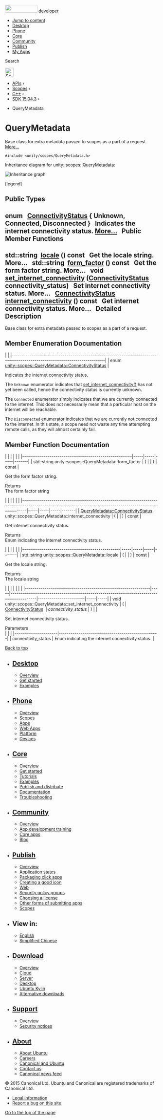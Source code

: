 <a href="https://developer.ubuntu.com/" class="logo-ubuntu"><img src="https://developer.ubuntu.com/assets/sites/ubuntu/latest/u/img/logos/logo-ubuntu-orange.svg" width="106" height="25" /> <span>developer</span></a>

-   [Jump to content](index.html#main-content)
-   [Desktop](https://developer.ubuntu.com/en/desktop/)
-   [Phone](https://developer.ubuntu.com/en/phone/)
-   [Core](https://developer.ubuntu.com/core)
-   [Community](https://developer.ubuntu.com/en/community/)
-   [Publish](https://developer.ubuntu.com/en/publish/)
-   [My Apps](https://myapps.developer.ubuntu.com/)

Search

<img src="https://developer.ubuntu.com/assets/sites/ubuntu/latest/u/img/search-white.svg" alt="Search" height="28" />

-   [APIs](../../../../index.html) ›
-   [Scopes](../../../index.html) ›
-   [C++](../../index.html) ›
-   [SDK 15.04.3](../index.html) ›

<!-- -->

-   QueryMetadata

QueryMetadata
=============

Base class for extra metadata passed to scopes as a part of a request. [More...](index.html#details)

`#include <unity/scopes/QueryMetadata.h>`

Inheritance diagram for unity::scopes::QueryMetadata:

![Inheritance graph](https://developer.ubuntu.com/static/devportal_uploaded/51e96552-ec85-4d31-a1b4-4908076eaa16-api/scopes/cpp/sdk-15.04.3/unity.scopes.QueryMetadata/classunity_1_1scopes_1_1_query_metadata__inherit__graph.png)

<span class="legend">\[legend\]</span>

<span id="pub-types"></span> Public Types
-----------------------------------------

enum  
<a href="index.html#a20eb916661728a7d9c00485e28f88701" class="el">ConnectivityStatus</a> { **Unknown**, **Connected**, **Disconnected** }
 
Indicates the internet connectivity status. [More...](index.html#a20eb916661728a7d9c00485e28f88701)
 
<span id="pub-methods"></span> Public Member Functions
------------------------------------------------------

std::string 
<a href="index.html#a3ca25150669d96171aec6ab56ef6bb0e" class="el">locale</a> () const
 
Get the locale string. More...
 
std::string 
<a href="index.html#a494f592f3055fba4da6554a6d8fb7c42" class="el">form_factor</a> () const
 
Get the form factor string. More...
 
void 
<a href="index.html#a5b2395aff97cbe1009759de03f270bf3" class="el">set_internet_connectivity</a> (<a href="index.html#a20eb916661728a7d9c00485e28f88701" class="el">ConnectivityStatus</a> connectivity\_status)
 
Set internet connectivity status. More...
 
<a href="index.html#a20eb916661728a7d9c00485e28f88701" class="el">ConnectivityStatus</a> 
<a href="index.html#a3da06f370e53b5e381ec8cf33d8ee191" class="el">internet_connectivity</a> () const
 
Get internet connectivity status. More...
 
<span id="details"></span>
Detailed Description
--------------------

Base class for extra metadata passed to scopes as a part of a request.

Member Enumeration Documentation
--------------------------------

<span id="a20eb916661728a7d9c00485e28f88701" class="anchor"></span>
|                                                                                                                             |
|-----------------------------------------------------------------------------------------------------------------------------|
| enum <a href="index.html#a20eb916661728a7d9c00485e28f88701" class="el">unity::scopes::QueryMetadata::ConnectivityStatus</a> |

Indicates the internet connectivity status.

The `Unknown` enumerator indicates that <a href="index.html#a5b2395aff97cbe1009759de03f270bf3" class="el" title="Set internet connectivity status. ">set_internet_connectivity()</a> has not yet been called, hence the connectivity status is currently unknown.

The `Connected` enumerator simply indicates that we are currently connected to the internet. This does not necessarily mean that a particular host on the internet will be reachable.

The `Disconnected` enumerator indicates that we are currently not connected to the internet. In this state, a scope need not waste any time attempting remote calls, as they will almost certainly fail.

Member Function Documentation
-----------------------------

<span id="a494f592f3055fba4da6554a6d8fb7c42" class="anchor"></span>
|                                                        |     |     |     |       |
|--------------------------------------------------------|-----|-----|-----|-------|
| std::string unity::scopes::QueryMetadata::form\_factor | (   |     | )   | const |

Get the form factor string.

Returns  
The form factor string

<span id="a3da06f370e53b5e381ec8cf33d8ee191" class="anchor"></span>
|                                                                                                                                                              |     |     |     |       |
|--------------------------------------------------------------------------------------------------------------------------------------------------------------|-----|-----|-----|-------|
| <a href="index.html#a20eb916661728a7d9c00485e28f88701" class="el">QueryMetadata::ConnectivityStatus</a> unity::scopes::QueryMetadata::internet\_connectivity | (   |     | )   | const |

Get internet connectivity status.

Returns  
Enum indicating the internet connectivity status.

<span id="a3ca25150669d96171aec6ab56ef6bb0e" class="anchor"></span>
|                                                  |     |     |     |       |
|--------------------------------------------------|-----|-----|-----|-------|
| std::string unity::scopes::QueryMetadata::locale | (   |     | )   | const |

Get the locale string.

Returns  
The locale string

<span id="a5b2395aff97cbe1009759de03f270bf3" class="anchor"></span>
|                                                                |     |                                                                                           |                        |     |     |
|----------------------------------------------------------------|-----|-------------------------------------------------------------------------------------------|------------------------|-----|-----|
| void unity::scopes::QueryMetadata::set\_internet\_connectivity | (   | <a href="index.html#a20eb916661728a7d9c00485e28f88701" class="el">ConnectivityStatus</a>  | *connectivity\_status* | )   |     |

Set internet connectivity status.

Parameters  
|                      |                                                   |
|----------------------|---------------------------------------------------|
| connectivity\_status | Enum indicating the internet connectivity status. |

[Back to top](index.html#)

-   [Desktop](https://developer.ubuntu.com/en/desktop/)
    ---------------------------------------------------

    -   [Overview](https://developer.ubuntu.com/en/desktop/)
    -   [Get started](http://snapcraft.io/?utm_source=developer.ubuntu.com&utm_medium=devportal&utm_term=snaps%20snapcraft%20desktop&utm_content=menu&utm_campaign=duc_snappers)
    -   [Examples](https://github.com/ubuntu/snappy-playpen)

-   [Phone](https://developer.ubuntu.com/en/phone/)
    -----------------------------------------------

    -   [Overview](https://developer.ubuntu.com/en/phone/)
    -   [Scopes](https://developer.ubuntu.com/en/phone/scopes/)
    -   [Apps](https://developer.ubuntu.com/en/phone/apps/)
    -   [Web Apps](https://developer.ubuntu.com/en/phone/web/)
    -   [Platform](https://developer.ubuntu.com/en/phone/platform/)
    -   [Devices](https://developer.ubuntu.com/en/phone/devices/)

-   [Core](https://developer.ubuntu.com/core)
    -----------------------------------------

    -   [Overview](https://developer.ubuntu.com/core)
    -   [Get started](https://developer.ubuntu.com/core/get-started)
    -   [Tutorials](https://developer.ubuntu.com/core/tutorials)
    -   [Examples](https://developer.ubuntu.com/core/examples)
    -   [Publish and distribute](https://developer.ubuntu.com/core/publish-and-distribute)
    -   [Documentation](https://developer.ubuntu.com/core/documentation)
    -   [Troubleshooting](https://developer.ubuntu.com/core/troubleshooting)

-   [Community](https://developer.ubuntu.com/en/community/)
    -------------------------------------------------------

    -   [Overview](https://developer.ubuntu.com/en/community/)
    -   [App development training](https://developer.ubuntu.com/en/community/training/)
    -   [Core apps](https://developer.ubuntu.com/en/community/core-apps/)
    -   [Blog](https://developer.ubuntu.com/en/community/blog/)

-   [Publish](https://developer.ubuntu.com/en/publish/)
    ---------------------------------------------------

    -   [Overview](https://developer.ubuntu.com/en/publish/)
    -   [Application states](https://developer.ubuntu.com/en/publish/application-states/)
    -   [Packaging click apps](https://developer.ubuntu.com/en/publish/packaging-click-apps/)
    -   [Creating a good icon](https://developer.ubuntu.com/en/publish/creating-a-good-icon/)
    -   [Web](https://developer.ubuntu.com/en/publish/web/)
    -   [Security policy groups](https://developer.ubuntu.com/en/publish/security-policy-groups/)
    -   [Choosing a license](https://developer.ubuntu.com/en/publish/choosing-a-license/)
    -   [Other forms of submitting apps](https://developer.ubuntu.com/en/publish/other-forms-of-submitting-apps/)
    -   [Scopes](https://developer.ubuntu.com/en/publish/scopes/)

-   View in:
    --------

    -   [English](index.html "Change to language: English")
    -   [Simplified Chinese](index.html "Change to language: Simplified Chinese")

-   [Download](http://ubuntu.com/download/)
    ---------------------------------------

    -   [Overview](http://ubuntu.com/download)
    -   [Cloud](http://ubuntu.com/download/cloud)
    -   [Server](http://ubuntu.com/download/server)
    -   [Desktop](http://ubuntu.com/download/desktop)
    -   [Ubuntu Kylin](http://ubuntu.com/download/ubuntu-kylin)
    -   [Alternative downloads](http://ubuntu.com/download/alternative-downloads)

-   [Support](http://ubuntu.com/support/)
    -------------------------------------

    -   [Overview](http://ubuntu.com/support)
    -   [Security notices](http://www.ubuntu.com/usn/)

-   [About](http://ubuntu.com/about/)
    ---------------------------------

    -   [About Ubuntu](http://ubuntu.com/about/about-ubuntu)
    -   [Careers](http://www.canonical.com/careers)
    -   [Canonical and Ubuntu](http://ubuntu.com/about/canonical-and-ubuntu)
    -   [Contact us](http://ubuntu.com/about/contact-us)
    -   [Canonical news feed](http://insights.ubuntu.com/feed/)

© 2015 Canonical Ltd. Ubuntu and Canonical are registered trademarks of Canonical Ltd.

-   [Legal information](http://www.ubuntu.com/legal)
-   [Report a bug on this site](https://bugs.launchpad.net/developer-ubuntu-com/)

<span class="accessibility-aid">[Go to the top of the page](index.html#)</span>

